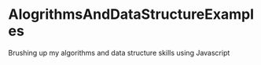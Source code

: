 # AlogrithmsAndDataStructureExamples
 Brushing up my algorithms and data structure skills using Javascript
